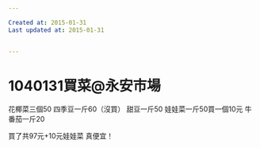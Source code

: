 ```yaml
---

Created at: 2015-01-31
Last updated at: 2015-01-31


---
```


# 1040131買菜@永安市場


花椰菜三個50
四季豆一斤60（沒買）
甜豆一斤50
娃娃菜一斤50買一個10元
牛番茄一斤20

買了共97元+10元娃娃菜 真便宜！

